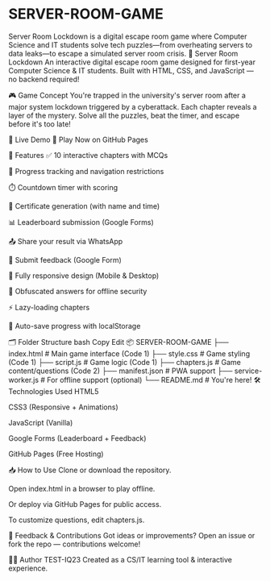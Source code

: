 # SERVER-ROOM-GAME
Server Room Lockdown is a digital escape room game where Computer Science and IT students solve tech puzzles—from overheating servers to data leaks—to escape a simulated server room crisis.
📘 Server Room Lockdown
An interactive digital escape room game designed for first-year Computer Science & IT students.
Built with HTML, CSS, and JavaScript — no backend required!

🎮 Game Concept
You're trapped in the university's server room after a major system lockdown triggered by a cyberattack.
Each chapter reveals a layer of the mystery. Solve all the puzzles, beat the timer, and escape before it's too late!

🚀 Live Demo
🔗 Play Now on GitHub Pages

🧠 Features
✅ 10 interactive chapters with MCQs

🎯 Progress tracking and navigation restrictions

⏱️ Countdown timer with scoring

📜 Certificate generation (with name and time)

📊 Leaderboard submission (Google Forms)

📤 Share your result via WhatsApp

💬 Submit feedback (Google Form)

📱 Fully responsive design (Mobile & Desktop)

🔐 Obfuscated answers for offline security

⚡ Lazy-loading chapters

💾 Auto-save progress with localStorage

🗂️ Folder Structure
bash
Copy
Edit
📦 SERVER-ROOM-GAME
├── index.html           # Main game interface (Code 1)
├── style.css            # Game styling (Code 1)
├── script.js            # Game logic (Code 1)
├── chapters.js          # Game content/questions (Code 2)
├── manifest.json        # PWA support
├── service-worker.js    # For offline support (optional)
└── README.md            # You're here!
🛠️ Technologies Used
HTML5

CSS3 (Responsive + Animations)

JavaScript (Vanilla)

Google Forms (Leaderboard + Feedback)

GitHub Pages (Free Hosting)

📥 How to Use
Clone or download the repository.

Open index.html in a browser to play offline.

Or deploy via GitHub Pages for public access.

To customize questions, edit chapters.js.

📧 Feedback & Contributions
Got ideas or improvements?
Open an issue or fork the repo — contributions welcome!

👨‍💻 Author
TEST-IQ23
Created as a CS/IT learning tool & interactive experience.

